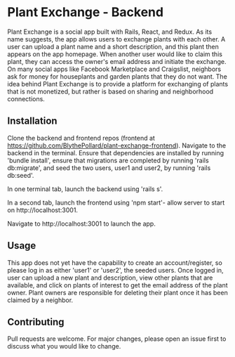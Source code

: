 # Plant Exchange - Backend

Plant Exchange is a social app built with Rails, React, and Redux. As its name suggests, the app allows users to exchange plants with each other. A user can upload a plant name and a short description, and this plant then appears on the app homepage. When another user would like to claim this plant, they can access the owner's email address and initiate the exchange. On many social apps like Facebook Marketplace and Craigslist, neighbors ask for money for houseplants and garden plants that they do not want. The idea behind Plant Exchange is to provide a platform for exchanging of plants that is not monetized, but rather is based on sharing and neighborhood connections. 

## Installation

Clone the backend and frontend repos (frontend at https://github.com/BlythePollard/plant-exchange-frontend). Navigate to the backend in the terminal. Ensure that dependencies are installed by running 'bundle install', ensure that migrations are completed by running 'rails db:migrate', and seed the two users, user1 and user2, by running 'rails db:seed'.

In one terminal tab, launch the backend using 'rails s'.

In a second tab, launch the frontend using 'npm start'- allow server to start on http://localhost:3001.

Navigate to http://localhost:3001 to launch the app.

## Usage

This app does not yet have the capability to create an account/register, so please log in as either 'user1' or 'user2', the seeded users. Once logged in, user can upload a new plant and description, view other plants that are available, and click on plants of interest to get the email address of the plant owner. Plant owners are responsible for deleting their plant once it has been claimed by a neighbor. 

## Contributing
Pull requests are welcome. For major changes, please open an issue first to discuss what you would like to change.



